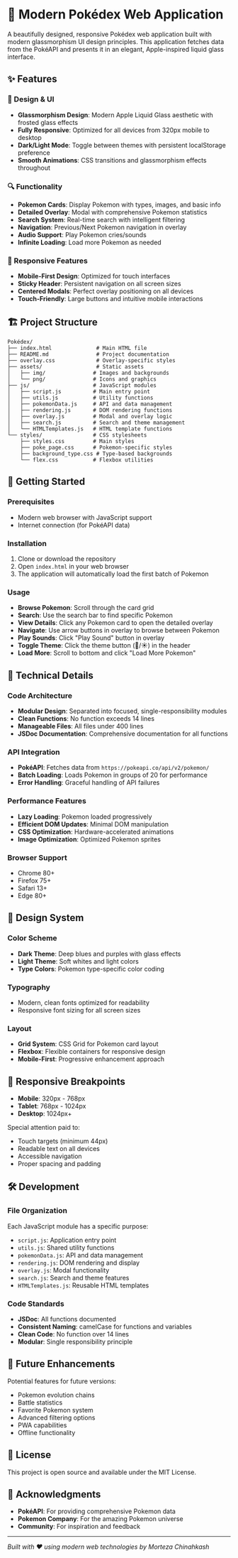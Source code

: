 # 🌟 Modern Pokédex Web Application

A beautifully designed, responsive Pokédex web application built with modern glassmorphism UI design principles. This application fetches data from the PokéAPI and presents it in an elegant, Apple-inspired liquid glass interface.

## ✨ Features

### 🎨 Design & UI
- **Glassmorphism Design**: Modern Apple Liquid Glass aesthetic with frosted glass effects
- **Fully Responsive**: Optimized for all devices from 320px mobile to desktop
- **Dark/Light Mode**: Toggle between themes with persistent localStorage preference
- **Smooth Animations**: CSS transitions and glassmorphism effects throughout

### 🔍 Functionality
- **Pokemon Cards**: Display Pokemon with types, images, and basic info
- **Detailed Overlay**: Modal with comprehensive Pokemon statistics
- **Search System**: Real-time search with intelligent filtering
- **Navigation**: Previous/Next Pokemon navigation in overlay
- **Audio Support**: Play Pokemon cries/sounds
- **Infinite Loading**: Load more Pokemon as needed

### 📱 Responsive Features
- **Mobile-First Design**: Optimized for touch interfaces
- **Sticky Header**: Persistent navigation on all screen sizes
- **Centered Modals**: Perfect overlay positioning on all devices
- **Touch-Friendly**: Large buttons and intuitive mobile interactions

## 🏗️ Project Structure

```
Pokédex/
├── index.html              # Main HTML file
├── README.md               # Project documentation
├── overlay.css             # Overlay-specific styles
├── assets/                 # Static assets
│   ├── img/               # Images and backgrounds
│   └── png/               # Icons and graphics
├── js/                    # JavaScript modules
│   ├── script.js          # Main entry point
│   ├── utils.js           # Utility functions
│   ├── pokemonData.js     # API and data management
│   ├── rendering.js       # DOM rendering functions
│   ├── overlay.js         # Modal and overlay logic
│   ├── search.js          # Search and theme management
│   └── HTMLTemplates.js   # HTML template functions
└── styles/                # CSS stylesheets
    ├── styles.css         # Main styles
    ├── poke_page.css      # Pokemon-specific styles
    ├── background_type.css # Type-based backgrounds
    └── flex.css           # Flexbox utilities
```

## 🚀 Getting Started

### Prerequisites
- Modern web browser with JavaScript support
- Internet connection (for PokéAPI data)

### Installation
1. Clone or download the repository
2. Open `index.html` in your web browser
3. The application will automatically load the first batch of Pokemon

### Usage
- **Browse Pokemon**: Scroll through the card grid
- **Search**: Use the search bar to find specific Pokemon
- **View Details**: Click any Pokemon card to open the detailed overlay
- **Navigate**: Use arrow buttons in overlay to browse between Pokemon
- **Play Sounds**: Click "Play Sound" button in overlay
- **Toggle Theme**: Click the theme button (🌙/☀️) in the header
- **Load More**: Scroll to bottom and click "Load More Pokemon"

## 🔧 Technical Details

### Code Architecture
- **Modular Design**: Separated into focused, single-responsibility modules
- **Clean Functions**: No function exceeds 14 lines
- **Manageable Files**: All files under 400 lines
- **JSDoc Documentation**: Comprehensive documentation for all functions

### API Integration
- **PokéAPI**: Fetches data from `https://pokeapi.co/api/v2/pokemon/`
- **Batch Loading**: Loads Pokemon in groups of 20 for performance
- **Error Handling**: Graceful handling of API failures

### Performance Features
- **Lazy Loading**: Pokemon loaded progressively
- **Efficient DOM Updates**: Minimal DOM manipulation
- **CSS Optimization**: Hardware-accelerated animations
- **Image Optimization**: Optimized Pokemon sprites

### Browser Support
- Chrome 80+
- Firefox 75+
- Safari 13+
- Edge 80+

## 🎨 Design System

### Color Scheme
- **Dark Theme**: Deep blues and purples with glass effects
- **Light Theme**: Soft whites and light colors
- **Type Colors**: Pokemon type-specific color coding

### Typography
- Modern, clean fonts optimized for readability
- Responsive font sizing for all screen sizes

### Layout
- **Grid System**: CSS Grid for Pokemon card layout
- **Flexbox**: Flexible containers for responsive design
- **Mobile-First**: Progressive enhancement approach

## 📱 Responsive Breakpoints

- **Mobile**: 320px - 768px
- **Tablet**: 768px - 1024px  
- **Desktop**: 1024px+

Special attention paid to:
- Touch targets (minimum 44px)
- Readable text on all devices
- Accessible navigation
- Proper spacing and padding

## 🛠️ Development

### File Organization
Each JavaScript module has a specific purpose:
- `script.js`: Application entry point
- `utils.js`: Shared utility functions
- `pokemonData.js`: API and data management
- `rendering.js`: DOM rendering and display
- `overlay.js`: Modal functionality
- `search.js`: Search and theme features
- `HTMLTemplates.js`: Reusable HTML templates

### Code Standards
- **JSDoc**: All functions documented
- **Consistent Naming**: camelCase for functions and variables
- **Clean Code**: No function over 14 lines
- **Modular**: Single responsibility principle

## 🎯 Future Enhancements

Potential features for future versions:
- Pokemon evolution chains
- Battle statistics
- Favorite Pokemon system
- Advanced filtering options
- PWA capabilities
- Offline functionality

## 📄 License

This project is open source and available under the MIT License.

## 🙏 Acknowledgments

- **PokéAPI**: For providing comprehensive Pokemon data
- **Pokemon Company**: For the amazing Pokemon universe
- **Community**: For inspiration and feedback

---

*Built with ❤️ using modern web technologies by Morteza Chinahkash*
